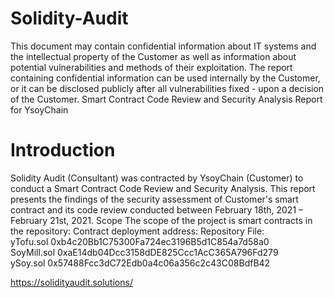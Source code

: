 # Solidity-Audit
This document may contain confidential information about IT systems and the
intellectual property of the Customer as well as information about potential
vulnerabilities and methods of their exploitation.
The report containing confidential information can be used internally by the
Customer, or it can be disclosed publicly after all vulnerabilities fixed - upon a
decision of the Customer.
Smart Contract Code Review and Security Analysis Report for YsoyChain

# Introduction

Solidity Audit (Consultant) was contracted by YsoyChain (Customer) to conduct
a Smart Contract Code Review and Security Analysis. This report presents the
findings of the security assessment of Customer's smart contract and its code
review conducted between February 18th, 2021 – February 21st, 2021.
Scope
The scope of the project is smart contracts in the repository:
Contract deployment address:
Repository
File:<br>
yTofu.sol 0xb4c20Bb1C75300Fa724ec3196B5d1C854a7d58a0<br>
SoyMill.sol 0xaE14db04Dcc3158dDE825Ccc1AcC365A796Fd279<br>
ySoy.sol 0x57488Fcc3dC72Edb0a4c06a356c2c43C08BdfB42<br>


https://solidityaudit.solutions/
